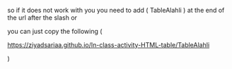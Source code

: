 so if it does not work with you you need to add ( TableAlahli ) at the end of the url after the slash or 

you can just copy the following ( 

https://ziyadsariaa.github.io/In-class-activity-HTML-table/TableAlahli

)

